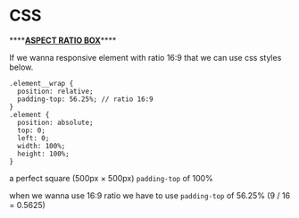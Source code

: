 # CSS

\*\*\*\*[**ASPECT RATIO BOX**](https://css-tricks.com/aspect-ratio-boxes/)\*\*\*\*

If we wanna responsive element with ratio 16:9 that we can use css styles below.

```text
.element__wrap {
  position: relative;
  padding-top: 56.25%; // ratio 16:9
}
.element {
  position: absolute;
  top: 0;
  left: 0;
  width: 100%;
  height: 100%;
}
```

a perfect square \(500px × 500px\) `padding-top` of 100%

when we wanna use 16:9 ratio we have to use `padding-top` of 56.25% \(9 / 16 = 0.5625\)

